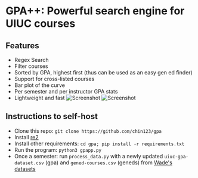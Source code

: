# GPA++: Powerful search engine for UIUC courses
## Features
* Regex Search
* Filter courses
* Sorted by GPA, highest first (thus can be used as an easy gen ed finder)
* Support for cross-listed courses
* Bar plot of the curve
* Per semester and per instructor GPA stats
* Lightweight and fast
![Screenshot](screenshot.png)
![Screenshot](screenshot2.png)

## Instructions to self-host
* Clone this repo: `git clone https://github.com/chin123/gpa`
* Install [re2](https://github.com/google/re2/)
* Install other requirements: `cd gpa; pip install -r requirements.txt`
* Run the program: `python3 gpapp.py`
* Once a semester: run `process_data.py` with a newly updated `uiuc-gpa-dataset.csv` (gpa) and `gened-courses.csv` (geneds) from [Wade's datasets](https://github.com/wadefagen/datasets)
